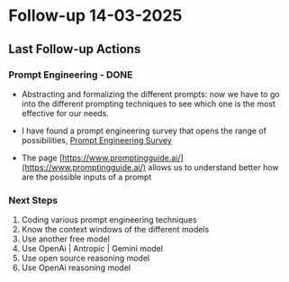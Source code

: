 # Follow-up 14-03-2025

## Last Follow-up Actions

### Prompt Engineering - DONE
- Abstracting and formalizing the different prompts: now we have to go into the different prompting techniques to see which one is the most effective for our needs.

- I have found a prompt engineering survey that opens the range of possibilities, [Prompt Engineering Survey](https://github.com/federicoperezmarina/101_phd/tree/main/papers/2402.07927)

- The page [https://www.promptingguide.ai/](https://www.promptingguide.ai/) allows us to understand better how are the possible inputs of a prompt

### Next Steps
1. Coding various prompt engineering techniques
2. Know the context windows of the different models
3. Use another free model
4. Use OpenAi | Antropic | Gemini model
5. Use open source reasoning model
6. Use OpenAi reasoning model
